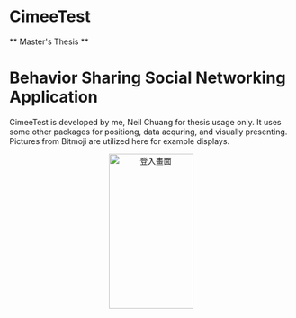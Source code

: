 # CimeeTest

** Master's Thesis **

# Behavior Sharing Social Networking Application
CimeeTest is developed by me, Neil Chuang for thesis usage only.
It uses some other packages for positiong, data acquring, and visually presenting.
Pictures from Bitmoji are utilized here for example displays.

<div align=center><img src="https://upload.cc/i1/2020/09/08/rfpXhR.png" width="150" height="275" alt="登入畫面"/></div>